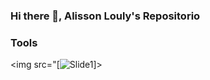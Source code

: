 ### Hi there 👋, Alisson Louly's Repositorio

### Tools
<img src="[![Slide1](https://user-images.githubusercontent.com/88464276/228962593-59089261-36ad-4ce9-aeb7-ec1f9d703e52.jpg)]>

<!--
**alissonlouly/alissonlouly** is a ✨ _special_ ✨ repository because its `README.md` (this file) appears on your GitHub profile.

Here are some ideas to get you started:

- 🔭 I’m currently working on ...
- 🌱 I’m currently learning ...
- 👯 I’m looking to collaborate on ...
- 🤔 I’m looking for help with ...
- 💬 Ask me about ...
- 📫 How to reach me: ...
- 😄 Pronouns: ...
- ⚡ Fun fact: ...
-->
